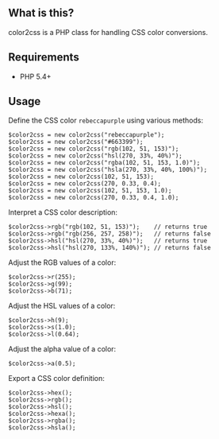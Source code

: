 ## What is this?

color2css is a PHP class for handling CSS color conversions.

## Requirements

* PHP 5.4+

## Usage

Define the CSS color `rebeccapurple` using various methods:

    $color2css = new color2css("rebeccapurple");
    $color2css = new color2css("#663399");
    $color2css = new color2css("rgb(102, 51, 153)");
    $color2css = new color2css("hsl(270, 33%, 40%)");
    $color2css = new color2css("rgba(102, 51, 153, 1.0)");
    $color2css = new color2css("hsla(270, 33%, 40%, 100%)");
    $color2css = new color2css(102, 51, 153);
    $color2css = new color2css(270, 0.33, 0.4);
    $color2css = new color2css(102, 51, 153, 1.0);
    $color2css = new color2css(270, 0.33, 0.4, 1.0);

Interpret a CSS color description:

    $color2css->rgb("rgb(102, 51, 153)");    // returns true
    $color2css->rgb("rgb(256, 257, 258)");   // returns false
    $color2css->hsl("hsl(270, 33%, 40%)");   // returns true
    $color2css->hsl("hsl(270, 133%, 140%)"); // returns false

Adjust the RGB values of a color:

    $color2css->r(255);
    $color2css->g(99);
    $color2css->b(71);

Adjust the HSL values of a color:

    $color2css->h(9);
    $color2css->s(1.0);
    $color2css->l(0.64);

Adjust the alpha value of a color:

    $color2css->a(0.5);

Export a CSS color definition:

    $color2css->hex();
    $color2css->rgb();
    $color2css->hsl();
    $color2css->hexa();
    $color2css->rgba();
    $color2css->hsla();
